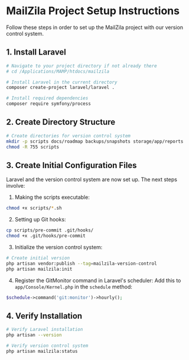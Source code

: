 # MailZila Project Setup Instructions

Follow these steps in order to set up the MailZila project with our version control system.

## 1. Install Laravel

```bash
# Navigate to your project directory if not already there
# cd /Applications/MAMP/htdocs/mailzila

# Install Laravel in the current directory
composer create-project laravel/laravel .

# Install required dependencies
composer require symfony/process
```

## 2. Create Directory Structure

```bash
# Create directories for version control system
mkdir -p scripts docs/roadmap backups/snapshots storage/app/reports
chmod -R 755 scripts
```

## 3. Create Initial Configuration Files

Laravel and the version control system are now set up. The next steps involve:

1. Making the scripts executable:
```bash
chmod +x scripts/*.sh
```

2. Setting up Git hooks:
```bash
cp scripts/pre-commit .git/hooks/
chmod +x .git/hooks/pre-commit
```

3. Initialize the version control system:
```bash
# Create initial version
php artisan vendor:publish --tag=mailzila-version-control
php artisan mailzila:init
```

4. Register the GitMonitor command in Laravel's scheduler:
Add this to `app/Console/Kernel.php` in the `schedule` method:
```php
$schedule->command('git:monitor')->hourly();
```

## 4. Verify Installation

```bash
# Verify Laravel installation
php artisan --version

# Verify version control system
php artisan mailzila:status
``` 